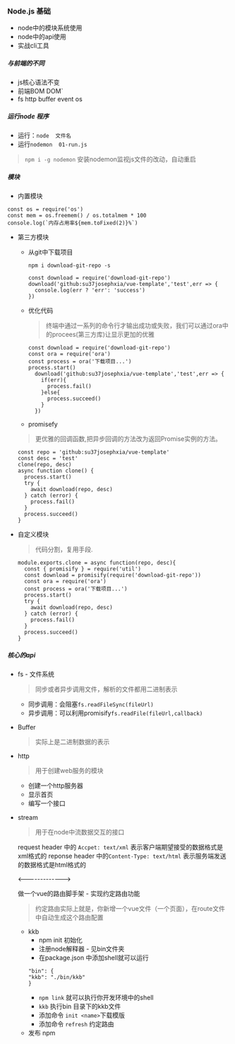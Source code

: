 ### Node.js 基础
* node中的模块系统使用
* node中的api使用
* 实战cli工具

##### 与前端的不同
* js核心语法不变
* 前端BOM DOM`
* fs http buffer event os

##### 运行node 程序
* 运行：`node  文件名`
*  运行`nodemon  01-run.js` 
> ```npm i -g nodemon```
安装nodemon监视js文件的改动，自动重启

#####  模块
* 内置模块
 ```
const os = require('os')
const mem = os.freemem() / os.totalmem * 100
console.log(`内存占用率${mem.toFixed(2)}%`)
 ```
* 第三方模块
  + 从git中下载项目
    >
    ```npm i download-git-repo -s```

    > 
      ```
      const download = require('download-git-repo')
      download('github:su37josephxia/vue-template','test',err => {
        console.log(err ? 'err': 'success')
      })
      ```
  + 优化代码
    >   终端中通过一系列的命令行才输出成功或失败，我们可以通过ora中的procees(第三方库)让显示更加的优雅

    ```
    const download = require('download-git-repo')
    const ora = require('ora')
    const process = ora('下载项目...')
    process.start()
      download('github:su37josephxia/vue-template','test',err => {
        if(err){
          process.fail()
        }else{
          process.succeed()
        }
      })
    ```
  + promisefy
  >   更优雅的回调函数,把异步回调的方法改为返回Promise实例的方法。
  ```
  const repo = 'github:su37josephxia/vue-template'
  const desc = 'test'
  clone(repo, desc)
  async function clone() {
    process.start()
    try {
      await download(repo, desc)
    } catch (error) {
      process.fail()
    }
    process.succeed()
  }
  ```
  
* 自定义模块
  > 代码分割，复用手段.  
  ```
  module.exports.clone = async function(repo, desc){
    const { promisify } = require('util')
    const download = promisify(require('download-git-repo'))
    const ora = require('ora')
    const process = ora('下载项目...')
    process.start()
    try {
      await download(repo, desc)
    } catch (error) {
      process.fail()
    }
    process.succeed()
  }
  ```
##### 核心的api
  * fs - 文件系统
    > 同步或者异步调用文件，解析的文件都用二进制表示
    + 同步调用：会阻塞`fs.readFileSync(fileUrl)`
    + 异步调用：可以利用promisify`fs.readFile(fileUrl,callback)`

* Buffer
  > 实际上是二进制数据的表示

* http
  > 用于创建web服务的模块
   + 创建一个http服务器
   + 显示首页
   + 编写一个接口
* stream
  >  用于在node中流数据交互的接口
  
  request header 中的 `Accpet: text/xml` 表示客户端期望接受的数据格式是xml格式的
  reponse header 中的`Content-Type: text/html` 表示服务端发送的数据格式是html格式的


  <------------->

  做一个vue的路由脚手架 - 实现约定路由功能
  > 约定路由实际上就是，你新增一个vue文件（一个页面），在route文件中自动生成这个路由配置 
  * kkb
    + npm init 初始化
    + 注册node解释器 - 见bin文件夹
    + 在package.json 中添加shell就可以运行
    ```
    "bin": {
    "kkb": "./bin/kkb"
    }
    ```
    + `npm link` 就可以执行你开发环境中的shell
    + `kkb` 执行bin 目录下的kkb文件
    + 添加命令 `init <name>`下载模版
    + 添加命令 `refresh` 约定路由
  * 发布 npm 
  






 








 









  
